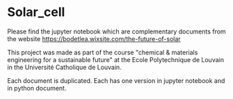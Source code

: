 # Solar_cell
Please find the jupyter notebook which are complementary documents from the website https://bodetlea.wixsite.com/the-future-of-solar

This project was made as part of the course "chemical & materials engineering for a sustainable future" at the Ecole Polytechnique de Louvain in the Université Catholique de Louvain.

Each document is duplicated. Each has one version in jupyter notebook and in python document.
